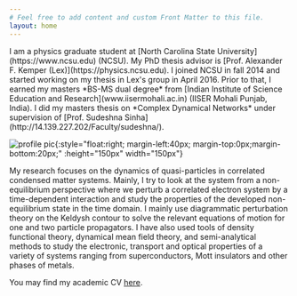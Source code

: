 ```yaml
---
# Feel free to add content and custom Front Matter to this file.
layout: home
---
```


<span style="color:black; font-family:Sans; font-size: 1em;">
</span>
I am a physics graduate student at [North Carolina State
University](https://www.ncsu.edu) (NCSU). My PhD thesis advisor is [Prof. Alexander F.
Kemper (Lex)](https://physics.ncsu.edu). I joined NCSU in fall 2014 and
started working on my thesis in Lex's group in April 2016. Prior to
that, I earned my masters *BS-MS dual degree* from [Indian Institute of
Science Education and Research](www.iisermohali.ac.in) (IISER Mohali Punjab,
India). I did my masters thesis on *Complex Dynamical  Networks* under supervision of [Prof. Sudeshna Sinha](http://14.139.227.202/Faculty/sudeshna/).

![profile pic](../images/profile.png){:style="float:right; margin-left:40px; margin-top:0px;margin-bottom:20px;" :height="150px" width="150px"}

My research focuses on the dynamics of quasi-particles in correlated condensed
matter systems. Mainly, I try to look at the system from a non-equilibrium perspective where we perturb a correlated electron system by a time-dependent
interaction and study the properties of the developed non-equilibrium state
in the time domain. I mainly use diagrammatic perturbation theory on the
Keldysh contour to solve the relevant equations of motion for one and two
particle propagators. I have also used tools of density functional theory,
dynamical mean field theory, and semi-analytical methods to study the electronic, transport and optical properties of a variety
of systems ranging from superconductors, Mott insulators and other phases of metals.

You may find my academic CV [here]( ../docs/CV_Academics.pdf).
